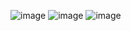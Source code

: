 ![image](https://github.com/user-attachments/assets/e0346391-ce70-40b6-93b3-0fed7cbff634)
![image](https://github.com/user-attachments/assets/a597c866-f8e8-484d-b5d8-cd12edd00e34)
![image](https://github.com/user-attachments/assets/244b88b6-47e5-43d9-9550-70d46ad2058a)

